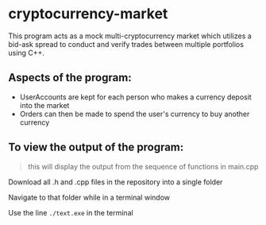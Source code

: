 # cryptocurrency-market
This program acts as a mock multi-cryptocurrency market which utilizes a bid-ask spread to conduct and verify trades between multiple portfolios using C++.

  
## Aspects of the program:
- UserAccounts are kept for each person who makes a currency deposit into the market
- Orders can then be made to spend the user's currency to buy another currency

## To view the output of the program:
> this will display the output from the sequence of functions in main.cpp

  
Download all .h and .cpp files in the repository into a single folder  

Navigate to that folder while in a terminal window  

Use the line `./text.exe` in the terminal
